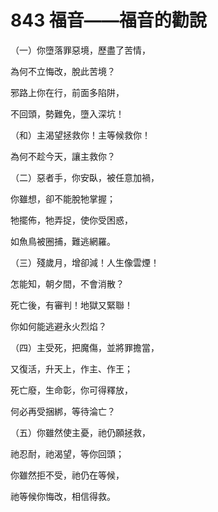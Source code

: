 # 843 福音——福音的勸說

（一）你墮落罪惡境，歷盡了苦情，

為何不立悔改，脫此苦境？

邪路上你在行，前面多陷阱，

不回頭，勢難免，墮入深坑！

（和）主渴望拯救你！主等候救你！

為何不趁今天，讓主救你？

（二）惡者手，你安臥，被任意加禍，

你雖想，卻不能脫牠掌握；

牠擺佈，牠弄捉，使你受困惑，

如魚鳥被圈捕，難逃網羅。

（三）殘歲月，增卻減！人生像雲煙！

怎能知，朝夕間，不會消散？

死亡後，有審判！地獄又緊聯！

你如何能逃避永火烈焰？

（四）主受死，把魔傷，並將罪擔當，

又復活，升天上，作主、作王；

死亡廢，生命彰，你可得釋放，

何必再受捆綁，等待淪亡？

（五）你雖然使主憂，祂仍願拯救，

祂忍耐，祂渴望，等你回頭；

你雖然拒不受，祂仍在等候，

祂等候你悔改，相信得救。

